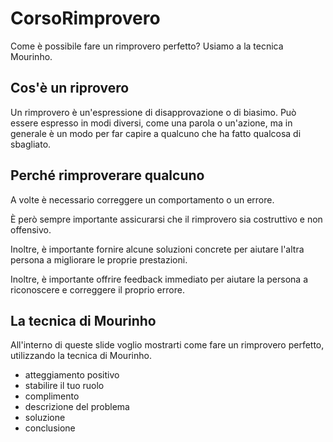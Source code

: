 # CorsoRimprovero

Come è possibile fare un rimprovero perfetto? 
Usiamo a la tecnica Mourinho.

## Cos'è un riprovero

Un rimprovero è un'espressione di disapprovazione o di biasimo. Può essere espresso in modi diversi, come una parola o un'azione, ma in generale è un modo per far capire a qualcuno che ha fatto qualcosa di sbagliato.

## Perché rimproverare qualcuno

A volte è necessario correggere un comportamento o un errore.

È però sempre importante assicurarsi che il rimprovero sia costruttivo e non offensivo.

Inoltre, è importante fornire alcune soluzioni concrete per aiutare l'altra persona a migliorare le proprie prestazioni.

Inoltre, è importante offrire feedback immediato per aiutare la persona a riconoscere e correggere il proprio errore.

## La tecnica di Mourinho

All'interno di queste slide voglio mostrarti come fare un rimprovero perfetto, utilizzando la tecnica di Mourinho.

- atteggiamento positivo
- stabilire il tuo ruolo
- complimento
- descrizione del problema
- soluzione
- conclusione
